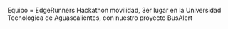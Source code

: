 Equipo = EdgeRunners 
Hackathon movilidad, 3er lugar en la Universidad Tecnologica de Aguascalientes, con nuestro proyecto BusAlert
